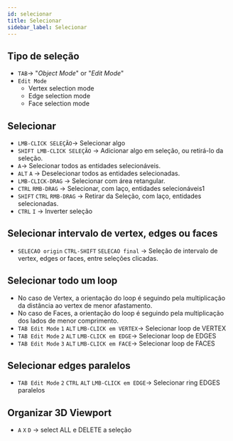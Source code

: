 ```yaml
---
id: selecionar
title: Selecionar
sidebar_label: Selecionar
---
```


## Tipo de seleção
- `TAB`-> "*Object Mode*" or "*Edit Mode*"
- `Edit Mode`
    - Vertex selection mode
    - Edge selection mode
    - Face selection mode

## Selecionar
- `LMB-CLICK SELEÇÃO`-> Selecionar algo
- `SHIFT LMB-CLICK SELEÇÃO` -> Adicionar algo em seleção, ou retirá-lo da seleção.
- `A`-> Selecionar todos as entidades selecionáveis.
- `ALT` `A` -> Deselecionar todos as entidades selecionadas.
- `LMB-CLICK-DRAG` -> Selecionar com área retangular.
- `CTRL` `RMB-DRAG` -> Selecionar, com laço, entidades selecionáveis1
- `SHIFT` `CTRL` `RMB-DRAG` -> Retirar da Seleção, com laço, entidades selecionadas.
- `CTRL` `I` -> Inverter seleção

## Selecionar intervalo de vertex, edges ou faces
- `SELECAO origin` `CTRL-SHIFT` `SELECAO final` -> Seleção de intervalo de vertex, edges or faces, entre seleções clicadas. 

## Selecionar todo um loop
- No caso de Vertex, a orientação do loop é seguindo pela multiplicação da distância ao vertex de menor afastamento.
- No caso de Faces, a orientação do loop é seguindo pela multiplicação dos lados de menor comprimento.
- `TAB Edit Mode` `1` `ALT` `LMB-CLICK em VERTEX`-> Selecionar loop de VERTEX
- `TAB Edit Mode` `2` `ALT` `LMB-CLICK em EDGE`-> Selecionar loop de EDGES
- `TAB Edit Mode` `3` `ALT` `LMB-CLICK em FACE`-> Selecionar loop de FACES

## Selecionar edges paralelos
- `TAB Edit Mode` `2` `CTRL` `ALT` `LMB-CLICK em EDGE`-> Selecionar ring EDGES paralelos

## Organizar 3D Viewport
- `A` `X` `D` -> select ALL e DELETE a seleção